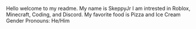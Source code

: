 Hello welcome to my readme. 
My name is SkeppyJr 
I am intrested in Roblox, Minecraft, Coding, and Discord.
My favorite food is Pizza and Ice Cream 
Gender Pronouns: He/Him
